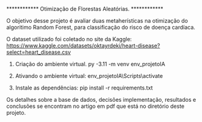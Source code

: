 ************ Otimização de Florestas Aleatórias. ************

O objetivo desse projeto é avaliar duas metaherísticas na otimização do algoritimo Random Forest, para classificação do risco de doença cardíaca. 

O dataset utilizado foi coletado no site da Kaggle: https://www.kaggle.com/datasets/oktayrdeki/heart-disease?select=heart_disease.csv


1. Criação do ambiente virtual.
    py -3.11 -m venv env_projetoIA

2. Ativando o ambiente virtual:
    env_projetoIA\Scripts\activate

3. Instale as dependências:
    pip install -r requirements.txt


Os detalhes sobre a base de dados, decisões implementação, resultados e conclusões se encontram no artigo em pdf que está no diretório deste projeto.
